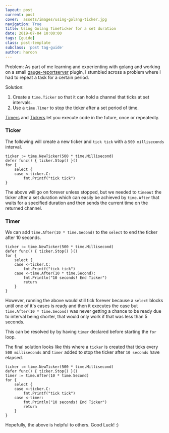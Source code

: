 ```yaml
---
layout: post
current: post
cover:  assets/images/using-golang-ticker.jpg
navigation: True
title: Using Golang TimeTicker for a set duration
date: 2019-07-04 10:00:00
tags: [guide]
class: post-template
subclass: 'post tag-guide'
author: haroon
--- 
```


Problem: As part of me learning and experienting with golang and working on a small [gauge-reportserver](https://github.com/sitture/gauge-reportserver) plugin, I stumbled across a problem where I had to repeat a task for a certain period.

Solution:

1. Create a `time.Ticker` so that it can hold a channel that ticks at set intervals. 
2. Use a `time.Timer` to stop the ticker after a set period of time.

[Timers](https://gobyexample.com/timers) and [Tickers](https://gobyexample.com/tickers) let you execute code in the future, once or repeatedly.

### Ticker

The following will create a new ticker and `tick tick` with a `500 milliseconds` interval.

```golang
ticker := time.NewTicker(500 * time.Millisecond)
defer func() { ticker.Stop() }()
for {
    select {
    case <-ticker.C:
        fmt.Printf("tick tick")
}
```

The above will go on forever unless stopped, but we needed to `timeout` the ticker after a set duration which can easily be achieved by `time.After` that waits for a specified duration and then sends the current time on the returned channel.

### Timer

We can add `time.After(10 * time.Second)` to the `select` to end the ticker after 10 seconds.

```golang
ticker := time.NewTicker(500 * time.Millisecond)
defer func() { ticker.Stop() }()
for {
    select {
    case <-ticker.C:
        fmt.Printf("tick tick")
    case <-time.After(10 * time.Second):
        fmt.Println("10 seconds! End Ticker")
        return
    }
}
```

However, running the above would still tick forever because a `select` blocks until one of it's cases is ready and then it executes the case but `time.After(10 * time.Second)` was never getting a chance to be ready due to interval being shorter, that would only work if that was less than 5 seconds.

This can be resolved by by having `timer` declared before starting the `for` loop. 

The final solution looks like this where a `ticker` is created that ticks every `500 milliseconds` and `timer` added to stop the ticker after `10 seconds` have elapsed.

```golang
ticker := time.NewTicker(500 * time.Millisecond)
defer func() { ticker.Stop() }()
timer := time.After(10 * time.Second)
for {
    select {
    case <-ticker.C:
        fmt.Printf("tick tick")
    case <-timer:
        fmt.Println("10 seconds! End Ticker")
        return
    }
}
```

Hopefully, the above is helpful to others. Good Luck! :)
